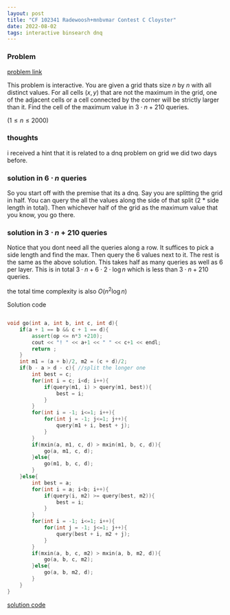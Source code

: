 ```yaml
---
layout: post
title: "CF 102341 Radewoosh+mnbvmar Contest C Cloyster"
date: 2022-08-02
tags: interactive binsearch dnq
---
```


### Problem

[problem link](https://codeforces.com/gym/102341/problem/C)

This problem is interactive. You are given a grid thats size $n$ by $n$ with all distinct values. For all cells $(x, y)$ that are not the maximum in the grid, one of the adjacent cells or a cell connected by the corner will be strictly larger than it. Find the cell of the maximum value in $3 \cdot n + 210$ queries.

$(1 \leq n \leq 2000)$


### thoughts
i received a hint that it is related to a dnq problem on grid we did two days before. 

### solution in $6 \cdot n$ queries
So you start off with the premise that its a dnq. Say you are splitting the grid in half. You can query the all the values along the side of that split (2 * side length in total). Then whichever half of the grid as the maximum value that you know, you go there.

### solution in $3 \cdot n + 210$ queries
Notice that you dont need all the queries along a row. It suffices to pick a side length and find the max. Then query the 6 values next to it. The rest is the same as the above solution. This takes half as many queries as well as $6$ per layer. This is in total $3 \cdot n + 6 \cdot 2 \cdot \log n$ which is less than $3 \cdot n + 210$ queries.

the total time complexity is also $O(n^2 \log n)$ 

Solution code

```cpp

void go(int a, int b, int c, int d){
	if(a + 1 == b && c + 1 == d){
		assert(op <= n*3 +210);
		cout << "! " << a+1 << " " << c+1 << endl;
		return ;
	}
	int m1 = (a + b)/2, m2 = (c + d)/2;
	if(b - a > d - c){ //split the longer one
		int best = c;
		for(int i = c; i<d; i++){
			if(query(m1, i) > query(m1, best)){
				best = i;
			}
		}
		for(int i = -1; i<=1; i++){
			for(int j = -1; j<=1; j++){
				query(m1 + i, best + j);
			}
		}
		if(mxin(a, m1, c, d) > mxin(m1, b, c, d)){
			go(a, m1, c, d);
		}else{
			go(m1, b, c, d);
		}
	}else{
		int best = a;
		for(int i = a; i<b; i++){
			if(query(i, m2) >= query(best, m2)){
				best = i;
			}
		}
		for(int i = -1; i<=1; i++){
			for(int j = -1; j<=1; j++){
				query(best + i, m2 + j);
			}
		}	
		if(mxin(a, b, c, m2) > mxin(a, b, m2, d)){
			go(a, b, c, m2);
		}else{
			go(a, b, m2, d);
		}
	}
}
```

[solution code](https://pastebin.com/1AYVL5EL)

